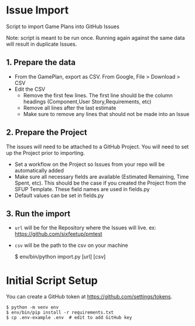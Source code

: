 # Issue Import

Script to import Game Plans into GitHub Issues

Note: script is meant to be run once. Running again against the same data will result in duplicate Issues.

## 1. Prepare the data

* From the GamePlan, export as CSV. From Google, File > Download > CSV
* Edit the CSV
  * Remove the first few lines. The first line should be the column headings (Component,User Story,Requirements, etc)
  * Remove all lines after the last estimate
  * Make sure to remove any lines that should not be made into an Issue

## 2. Prepare the Project

The issues will need to be attached to a GitHub Project. You will need to set up the Project prior to importing.

* Set a workflow on the Project so Issues from your repo will be automatically added
* Make sure all necessary fields are available (Estimated Remaining, Time Spent, etc). This should be the case if you created the Project from the SFUP Template. These field names are used in fields.py
* Default values can be set in fields.py

## 3. Run the import

* `url` will be for the Repository where the Issues will live. ex: <https://github.com/sixfeetup/pmtest>
* `csv` will be the path to the csv on your machine

    $ env/bin/python import.py [url] [csv]

# Initial Script Setup

You can create a GitHub token at <https://github.com/settings/tokens>.

    $ python -m venv env
    $ env/bin/pip install -r requirements.txt
    $ cp .env-example .env  # edit to add GitHub key
